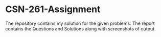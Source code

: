 # CSN-261-Assignment
The repository contains my solution for the given problems. The report contains the Questions and Solutions along with screenshots of output.
